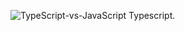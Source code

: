 ![TypeScript-vs-JavaScript](https://github.com/Salemcity/alx-backend-javascript/assets/125385279/57b1cef4-0b77-42da-84cf-72d2a319b67d)
Typescript.
